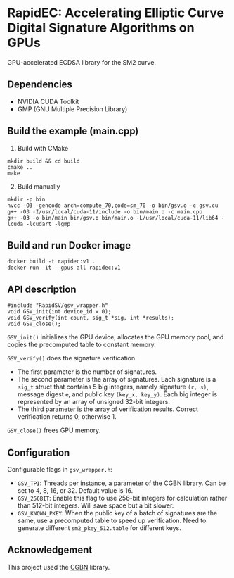 # RapidEC: Accelerating Elliptic Curve Digital Signature Algorithms on GPUs

GPU-accelerated ECDSA library for the SM2 curve.

## Dependencies

- NVIDIA CUDA Toolkit
- GMP (GNU Multiple Precision Library)

## Build the example (main.cpp)

1. Build with CMake
```
mkdir build && cd build
cmake ..
make
```

2. Build manually
```
mkdir -p bin
nvcc -O3 -gencode arch=compute_70,code=sm_70 -o bin/gsv.o -c gsv.cu
g++ -O3 -I/usr/local/cuda-11/include -o bin/main.o -c main.cpp
g++ -O3 -o bin/main bin/gsv.o bin/main.o -L/usr/local/cuda-11/lib64 -lcuda -lcudart -lgmp
```

## Build and run Docker image

```
docker build -t rapidec:v1 .
docker run -it --gpus all rapidec:v1
```

## API description

```
#include "RapidSV/gsv_wrapper.h"
void GSV_init(int device_id = 0);
void GSV_verify(int count, sig_t *sig, int *results);
void GSV_close();
```

`GSV_init()` initializes the GPU device, allocates the GPU memory pool, and copies the precomputed table to constant memory.

`GSV_verify()` does the signature verification.
- The first parameter is the number of signatures.
- The second parameter is the array of signatures. Each signature is a `sig_t` struct that contains 5 big integers, namely signature `(r, s)`, message digest `e`, and public key `(key_x, key_y)`. Each big integer is represented by an array of unsigned 32-bit integers.
- The third parameter is the array of verification results. Correct verification returns 0, otherwise 1.

`GSV_close()` frees GPU memory.

## Configuration

Configurable flags in `gsv_wrapper.h`:

- `GSV_TPI`: Threads per instance, a parameter of the CGBN library. Can be set to 4, 8, 16, or 32. Default value is 16.
- `GSV_256BIT`: Enable this flag to use 256-bit integers for calculation rather than 512-bit integers. Will save space but a bit slower.
- `GSV_KNOWN_PKEY`: When the public key of a batch of signatures are the same, use a precomputed table to speed up verification. Need to generate different `sm2_pkey_512.table` for different keys.

## Acknowledgement

This project used the [CGBN](https://github.com/NVlabs/CGBN) library.
